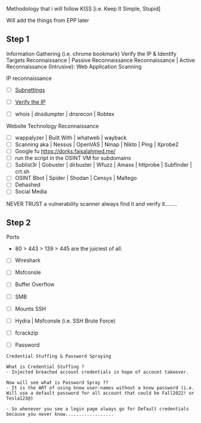 
Methodology that i will follow
KISS [i.e. Keep It Simple, Stupid]


Will add the things from EPP later

## Step 1
Information Gathering (i.e. chrome bookmark)
Verify the IP & Identify Targets
Reconnaissance | Passive Reconnaissance
Reconnaissance | Active Reconnaissance (Intrusive):
Web Application Scanning 

IP reconnaissance
- [ ] [Subnettings](https://www.calculator.net/ip-subnet-calculator.html)
- [ ] [Verify the IP](https://bgp.he.net/)
- [ ] whois | dnsdumpter | dnsrecon | Robtex



Website Technology Reconnaissance
- [ ] wappalyzer | Built With | whatweb | wayback
- [ ] Scanning aka | Nessus | OpenVAS | Nmap | Nikto | Ping | Xprobe2
- [ ] Google fu https://dorks.faisalahmed.me/
- [ ] run the script in the OSINT VM for subdomains 
- [ ] Sublist3r |  Gobuster | dirbuster | Wfuzz | Amass | httprobe | Subfinder | crt.sh
- [ ] OSINT Bbot | Spider | Shodan | Censys | Maltego 
- [ ] Dehashed
- [ ] Social Media

NEVER TRUST a vulnerability scanner always find it and verify it........


## Step 2

Ports
- 80 > 443 > 139 > 445 are the juiciest of all.

- [ ] Wireshark
- [ ] Msfconsle
- [ ] Buffer Overflow

- [ ] SMB
- [ ] Mounts
SSH 
- [ ] Hydra | Msfconsle (i.e. SSH Brute Force)
- [ ]  fcrackzip
- [ ] Password
```
Credential Stuffing & Password Spraying

What is Credential Stuffing ?
- Injected breached account credentials in hope of account takeover.

Now will see what is Password Spray ??
- It is the ART of using know user-names without a know password (i.e. Will use a default password for all account that could be Fall2022! or Tesla123@)

- So whenever you see a login page always go for Default credentials because you never know..................
```


